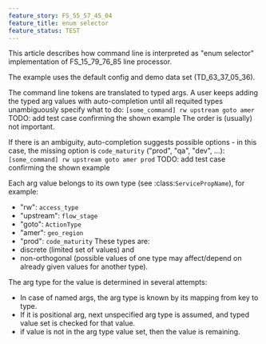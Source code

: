 ```yaml
---
feature_story: FS_55_57_45_04
feature_title: enum selector
feature_status: TEST
---
```


This article describes how command line is interpreted
as "enum selector" implementation of FS_15_79_76_85 line processor.

The example uses the default config and demo data set (TD_63_37_05_36).

The command line tokens are translated to typed args.
A user keeps adding the typed arg values with auto-completion
until all requited types unambiguously specify what to do:
    `[some_command] rw upstream goto amer`
TODO: add test case confirming the shown example
The order is (usually) not important.

If there is an ambiguity, auto-completion suggests possible options -
in this case, the missing option is `code_maturity` ("prod", "qa", "dev", ...):
    `[some_command] rw upstream goto amer prod`
TODO: add test case confirming the shown example

Each arg value belongs to its own type (see :class:`ServicePropName`), for example:
*   "rw": `access_type`
*   "upstream": `flow_stage`
*   "goto": `ActionType`
*   "amer": `geo_region`
*   "prod": `code_maturity`
These types are:
*   discrete (limited set of values) and
*   non-orthogonal (possible values of one type may affect/depend on already given values for another type).

The arg type for the value is determined in several attempts:
*   In case of named args, the arg type is known by its mapping from key to type.
*   If it is positional arg, next unspecified arg type is assumed, and typed value set is checked for that value.
*   if value is not in the arg type value set, then the value is remaining.
